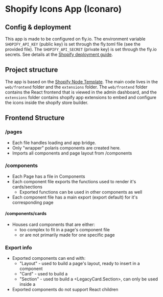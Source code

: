 # Shopify Icons App (Iconaro)

## Config & deployment
This app is made to be configured on fly.io. The environment variable `SHOPIFY_API_KEY` (public key) is set through the fly.toml file (see the provided file). The `SHOPIFY_API_SECRET` (private key) is set through the fly.io secrets.
See details at the [Shopify deployment guide](https://shopify.dev/docs/apps/launch/deployment/deploy-web-app/deploy-to-hosting-service).

## Project structure
The app is based on the [Shopify Node Template](https://github.com/Shopify/shopify-app-template-node). The main code lives in the `web/frontend` folder and the `extensions` folder. The `web/frontend` folder contains the React frontend that is viewed in the admin dashboard, and the `extensions` folder contains shopify app extensions to embed and configure the icons inside the shopify store builder.


## Frontend Structure
### /pages
- Each file handles loading and app bridge.
- Only "wrapper" polaris components are created here.
- Imports all components and page layout from /components
### /components
- Each Page has a file in Components
- Each component file exports the functions used to render it's cards/sections
  - Exported functions can be used in other components as well
- Each component file has a main export (export default) for it's corresponding page
#### /components/cards
- Houses card components that are either:
  - too complex to fit in a page's component file 
  - or are not primarily made for one specific page
### Export info
- Exported components can end with:
  - "Layout" - used to build a page's layout, ready to insert in a <Page> component
  - "Card" - used to build a <LegacyCard>
  - "Section" - used to build a <LegacyCard.Section>, can only be used inside a <LegacyCard>
- Exported components do not support React children